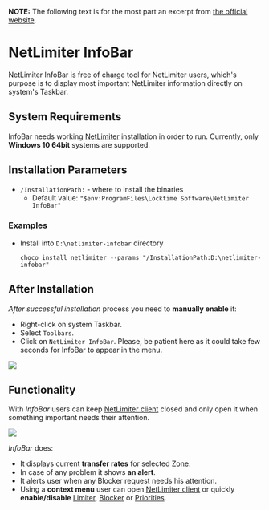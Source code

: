 **NOTE:** The following text is for the most part an excerpt from [the official website](https://www.netlimiter.com/docs/infobar).

# NetLimiter InfoBar
NetLimiter InfoBar is free of charge tool for NetLimiter users, which's purpose is to display most important NetLimiter information directly on system's Taskbar.

## System Requirements
InfoBar needs working [NetLimiter](https://community.chocolatey.org/packages/netlimiter) installation in order to run. Currently, only **Windows 10 64bit** systems are supported.

## Installation Parameters
* `/InstallationPath:` - where to install the binaries
  - Default value: `"$env:ProgramFiles\Locktime Software\NetLimiter InfoBar"`

### Examples
* Install into `D:\netlimiter-infobar` directory
  ```
  choco install netlimiter --params "/InstallationPath:D:\netlimiter-infobar"
  ```

## After Installation
*After successful installation* process you need to **manually enable** it:
* Right-click on system Taskbar.
* Select `Toolbars`.
* Click on `NetLimiter InfoBar`. Please, be patient here as it could take few seconds for InfoBar to appear in the menu.

![](https://cdn.jsdelivr.net/gh/jakublevy/chocopkgs/netlimiter-infobar/NLToolbar-Activation-Detail.png)

## Functionality
With *InfoBar* users can keep [NetLimiter client](https://www.netlimiter.com/docs/user-gui-client) closed and only open it when something important needs their attention.

![](https://cdn.jsdelivr.net/gh/jakublevy/chocopkgs/netlimiter-infobar/NLToolBar-Requests.png)

*InfoBar* does:
* It displays current **transfer rates** for selected [Zone](https://www.netlimiter.com/docs/basic-concepts/zones).
* In case of any problem it shows **an alert**.
* It alerts user when any Blocker request needs his attention.
* Using a **context menu** user can open [NetLimiter client](https://www.netlimiter.com/docs/user-gui-client) or quickly **enable/disable** [Limiter](https://www.netlimiter.com/docs/basic-concepts/limits), [Blocker](https://www.netlimiter.com/docs/basic-concepts/blocker) or [Priorities](https://www.netlimiter.com/docs/basic-concepts/priorities).
